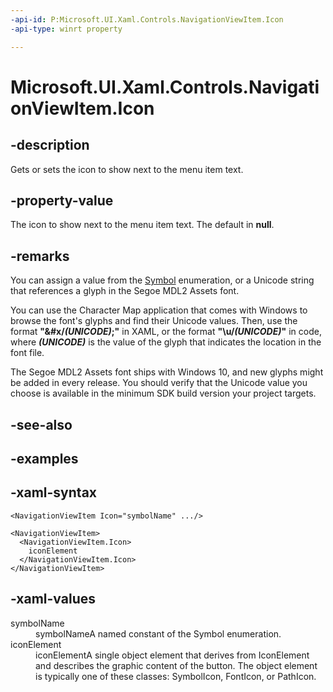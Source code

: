 ```yaml
---
-api-id: P:Microsoft.UI.Xaml.Controls.NavigationViewItem.Icon
-api-type: winrt property

---
```

<!-- Property syntax.
public IconElement Icon { get;  set; }
-->

# Microsoft.UI.Xaml.Controls.NavigationViewItem.Icon


## -description

Gets or sets the icon to show next to the menu item text.


## -property-value

The icon to show next to the menu item text. The default in **null**.


## -remarks

You can assign a value from the [Symbol](symbol.md) enumeration, or a Unicode string that references a glyph in the Segoe MDL2 Assets font.

You can use the Character Map application that comes with Windows to browse the font's glyphs and find their Unicode values. Then, use the format **"&#x/_(UNICODE)_;"** in XAML, or the format **"\u/_(UNICODE)_"** in code, where **_(UNICODE)_** is the value of the glyph that indicates the location in the font file. 

The Segoe MDL2 Assets font ships with Windows 10, and new glyphs might be added in every release. You should verify that the Unicode value you choose is available in the minimum SDK build version your project targets.


## -see-also


## -examples


## -xaml-syntax

```xaml
<NavigationViewItem Icon="symbolName" .../>
```

```xaml
<NavigationViewItem>
  <NavigationViewItem.Icon>
    iconElement
  </NavigationViewItem.Icon>
</NavigationViewItem>
```


## -xaml-values

<dl><dt>symbolName</dt><dd>symbolNameA named constant of the Symbol enumeration.</dd>
<dt>iconElement</dt><dd>iconElementA single object element that derives from IconElement and describes the graphic content of the button. The object element is typically one of these classes: SymbolIcon, FontIcon, or PathIcon.</dd>
</dl>


